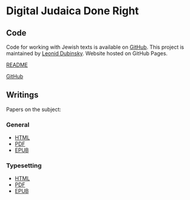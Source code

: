 # Digital Judaica Done Right #

## Code ##

Code for working with Jewish texts is available on
[GitHub](https://github.com/digitaljudaica/judaica).
This project is maintained by [Leonid Dubinsky](https://github.com/dubinsky).
Website hosted on GitHub Pages.

[README](/README.md)

[GitHub](https://github.com/digitaljudaica/judaica) 


## Writings ##

Papers on the subject:

### General ###
- [HTML](/judaica/html/index.html)
- [PDF](/judaica/pdf/judaica.pdf)
- [EPUB](/judaica/epub/judaica.epub)

### Typesetting ###
- [HTML](/typesetting/html/index.html)
- [PDF](/typesetting/pdf/judaica.pdf)
- [EPUB](/typesetting/epub/judaica.epub)
